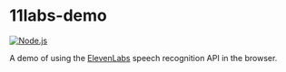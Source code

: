 
# 11labs-demo #

[![Node.js][ci-badge]][ci]

A demo of using the [ElevenLabs][] speech recognition API in the browser.

[elevenlabs]: https://elevenlabs.io/docs/capabilities/speech-to-text
[ci]: https://github.com/nfreear/11labs-demo/actions/workflows/node.js.yml
[ci-badge]: https://github.com/nfreear/11labs-demo/actions/workflows/node.js.yml/badge.svg
